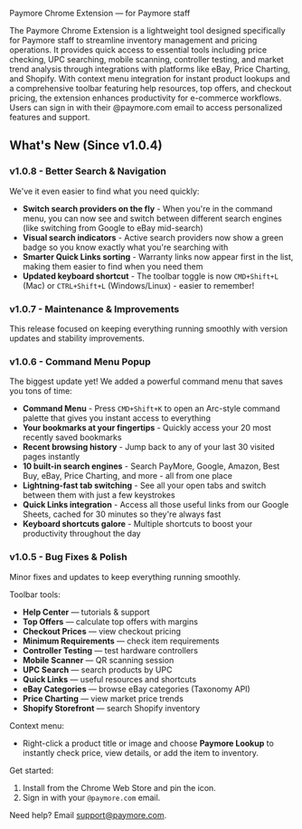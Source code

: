 Paymore Chrome Extension — for Paymore staff

The Paymore Chrome Extension is a lightweight tool designed specifically for Paymore staff to streamline inventory management and pricing operations. It provides quick access to essential tools including price checking, UPC searching, mobile scanning, controller testing, and market trend analysis through integrations with platforms like eBay, Price Charting, and Shopify. With context menu integration for instant product lookups and a comprehensive toolbar featuring help resources, top offers, and checkout pricing, the extension enhances productivity for e-commerce workflows. Users can sign in with their @paymore.com email to access personalized features and support.

## What's New (Since v1.0.4)

### v1.0.8 - Better Search & Navigation

We've it even easier to find what you need quickly:

- **Switch search providers on the fly** - When you're in the command menu, you can now see and switch between different search engines (like switching from Google to eBay mid-search)
- **Visual search indicators** - Active search providers now show a green badge so you know exactly what you're searching with
- **Smarter Quick Links sorting** - Warranty links now appear first in the list, making them easier to find when you need them
- **Updated keyboard shortcut** - The toolbar toggle is now `CMD+Shift+L` (Mac) or `CTRL+Shift+L` (Windows/Linux) - easier to remember!

### v1.0.7 - Maintenance & Improvements

This release focused on keeping everything running smoothly with version updates and stability improvements.

### v1.0.6 - Command Menu Popup

The biggest update yet! We added a powerful command menu that saves you tons of time:

- **Command Menu** - Press `CMD+Shift+K` to open an Arc-style command palette that gives you instant access to everything
- **Your bookmarks at your fingertips** - Quickly access your 20 most recently saved bookmarks
- **Recent browsing history** - Jump back to any of your last 30 visited pages instantly
- **10 built-in search engines** - Search PayMore, Google, Amazon, Best Buy, eBay, Price Charting, and more - all from one place
- **Lightning-fast tab switching** - See all your open tabs and switch between them with just a few keystrokes
- **Quick Links integration** - Access all those useful links from our Google Sheets, cached for 30 minutes so they're always fast
- **Keyboard shortcuts galore** - Multiple shortcuts to boost your productivity throughout the day

### v1.0.5 - Bug Fixes & Polish

Minor fixes and updates to keep everything running smoothly.

Toolbar tools:

- **Help Center** — tutorials & support
- **Top Offers** — calculate top offers with margins
- **Checkout Prices** — view checkout pricing
- **Minimum Requirements** — check item requirements
- **Controller Testing** — test hardware controllers
- **Mobile Scanner** — QR scanning session
- **UPC Search** — search products by UPC
- **Quick Links** — useful resources and shortcuts
- **eBay Categories** — browse eBay categories (Taxonomy API)
- **Price Charting** — view market price trends
- **Shopify Storefront** — search Shopify inventory

Context menu:

- Right-click a product title or image and choose **Paymore Lookup** to instantly check price, view details, or add the item to inventory.

Get started:

1. Install from the Chrome Web Store and pin the icon.
2. Sign in with your `@paymore.com` email.

Need help? Email support@paymore.com.
